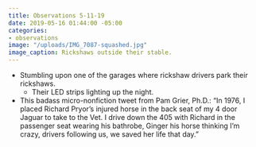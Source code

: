 ```yaml
---
title: Observations 5-11-19
date: 2019-05-16 01:44:00 -05:00
categories:
- observations
image: "/uploads/IMG_7087-squashed.jpg"
image_caption: Rickshaws outside their stable.
---
```


- Stumbling upon one of the garages where rickshaw drivers park their rickshaws.
	- Their LED strips lighting up the night.
- This badass micro-nonfiction tweet from Pam Grier, Ph.D.: “In 1976, I placed Richard Pryor’s injured horse in the back seat of my 4 door Jaguar to take to the Vet. I drive down the 405 with Richard in the passenger seat wearing his bathrobe, Ginger his horse thinking I’m crazy, drivers following us, we saved her life that day.”